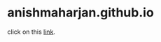 anishmaharjan.github.io
=======================
click on this [link](http://anishmaharjan.github.io).
